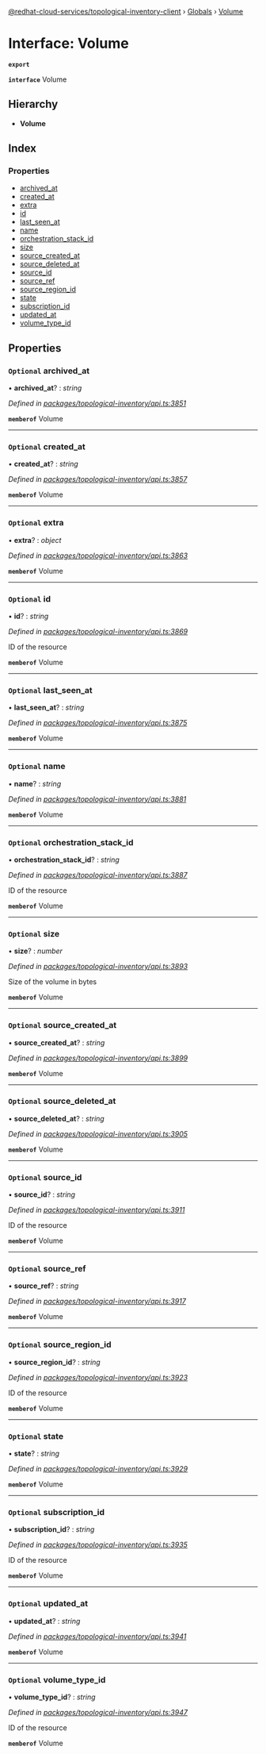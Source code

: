 [@redhat-cloud-services/topological-inventory-client](../README.md) › [Globals](../globals.md) › [Volume](volume.md)

# Interface: Volume

**`export`** 

**`interface`** Volume

## Hierarchy

* **Volume**

## Index

### Properties

* [archived_at](volume.md#optional-archived_at)
* [created_at](volume.md#optional-created_at)
* [extra](volume.md#optional-extra)
* [id](volume.md#optional-id)
* [last_seen_at](volume.md#optional-last_seen_at)
* [name](volume.md#optional-name)
* [orchestration_stack_id](volume.md#optional-orchestration_stack_id)
* [size](volume.md#optional-size)
* [source_created_at](volume.md#optional-source_created_at)
* [source_deleted_at](volume.md#optional-source_deleted_at)
* [source_id](volume.md#optional-source_id)
* [source_ref](volume.md#optional-source_ref)
* [source_region_id](volume.md#optional-source_region_id)
* [state](volume.md#optional-state)
* [subscription_id](volume.md#optional-subscription_id)
* [updated_at](volume.md#optional-updated_at)
* [volume_type_id](volume.md#optional-volume_type_id)

## Properties

### `Optional` archived_at

• **archived_at**? : *string*

*Defined in [packages/topological-inventory/api.ts:3851](https://github.com/Hyperkid123/javascript-clients/blob/master/packages/topological-inventory/api.ts#L3851)*

**`memberof`** Volume

___

### `Optional` created_at

• **created_at**? : *string*

*Defined in [packages/topological-inventory/api.ts:3857](https://github.com/Hyperkid123/javascript-clients/blob/master/packages/topological-inventory/api.ts#L3857)*

**`memberof`** Volume

___

### `Optional` extra

• **extra**? : *object*

*Defined in [packages/topological-inventory/api.ts:3863](https://github.com/Hyperkid123/javascript-clients/blob/master/packages/topological-inventory/api.ts#L3863)*

**`memberof`** Volume

___

### `Optional` id

• **id**? : *string*

*Defined in [packages/topological-inventory/api.ts:3869](https://github.com/Hyperkid123/javascript-clients/blob/master/packages/topological-inventory/api.ts#L3869)*

ID of the resource

**`memberof`** Volume

___

### `Optional` last_seen_at

• **last_seen_at**? : *string*

*Defined in [packages/topological-inventory/api.ts:3875](https://github.com/Hyperkid123/javascript-clients/blob/master/packages/topological-inventory/api.ts#L3875)*

**`memberof`** Volume

___

### `Optional` name

• **name**? : *string*

*Defined in [packages/topological-inventory/api.ts:3881](https://github.com/Hyperkid123/javascript-clients/blob/master/packages/topological-inventory/api.ts#L3881)*

**`memberof`** Volume

___

### `Optional` orchestration_stack_id

• **orchestration_stack_id**? : *string*

*Defined in [packages/topological-inventory/api.ts:3887](https://github.com/Hyperkid123/javascript-clients/blob/master/packages/topological-inventory/api.ts#L3887)*

ID of the resource

**`memberof`** Volume

___

### `Optional` size

• **size**? : *number*

*Defined in [packages/topological-inventory/api.ts:3893](https://github.com/Hyperkid123/javascript-clients/blob/master/packages/topological-inventory/api.ts#L3893)*

Size of the volume in bytes

**`memberof`** Volume

___

### `Optional` source_created_at

• **source_created_at**? : *string*

*Defined in [packages/topological-inventory/api.ts:3899](https://github.com/Hyperkid123/javascript-clients/blob/master/packages/topological-inventory/api.ts#L3899)*

**`memberof`** Volume

___

### `Optional` source_deleted_at

• **source_deleted_at**? : *string*

*Defined in [packages/topological-inventory/api.ts:3905](https://github.com/Hyperkid123/javascript-clients/blob/master/packages/topological-inventory/api.ts#L3905)*

**`memberof`** Volume

___

### `Optional` source_id

• **source_id**? : *string*

*Defined in [packages/topological-inventory/api.ts:3911](https://github.com/Hyperkid123/javascript-clients/blob/master/packages/topological-inventory/api.ts#L3911)*

ID of the resource

**`memberof`** Volume

___

### `Optional` source_ref

• **source_ref**? : *string*

*Defined in [packages/topological-inventory/api.ts:3917](https://github.com/Hyperkid123/javascript-clients/blob/master/packages/topological-inventory/api.ts#L3917)*

**`memberof`** Volume

___

### `Optional` source_region_id

• **source_region_id**? : *string*

*Defined in [packages/topological-inventory/api.ts:3923](https://github.com/Hyperkid123/javascript-clients/blob/master/packages/topological-inventory/api.ts#L3923)*

ID of the resource

**`memberof`** Volume

___

### `Optional` state

• **state**? : *string*

*Defined in [packages/topological-inventory/api.ts:3929](https://github.com/Hyperkid123/javascript-clients/blob/master/packages/topological-inventory/api.ts#L3929)*

**`memberof`** Volume

___

### `Optional` subscription_id

• **subscription_id**? : *string*

*Defined in [packages/topological-inventory/api.ts:3935](https://github.com/Hyperkid123/javascript-clients/blob/master/packages/topological-inventory/api.ts#L3935)*

ID of the resource

**`memberof`** Volume

___

### `Optional` updated_at

• **updated_at**? : *string*

*Defined in [packages/topological-inventory/api.ts:3941](https://github.com/Hyperkid123/javascript-clients/blob/master/packages/topological-inventory/api.ts#L3941)*

**`memberof`** Volume

___

### `Optional` volume_type_id

• **volume_type_id**? : *string*

*Defined in [packages/topological-inventory/api.ts:3947](https://github.com/Hyperkid123/javascript-clients/blob/master/packages/topological-inventory/api.ts#L3947)*

ID of the resource

**`memberof`** Volume
